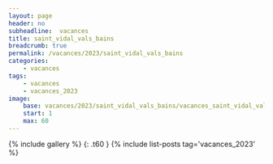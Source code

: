 ```yaml
---
layout: page
header: no
subheadline:  vacances
title: saint_vidal_vals_bains
breadcrumb: true
permalink: /vacances/2023/saint_vidal_vals_bains
categories:
    - vacances
tags:
    - vacances
    - vacances_2023
image:
    base: vacances/2023/saint_vidal_vals_bains/vacances_saint_vidal_vals_bains
    start: 1
    max: 60
---
```

{% include gallery %}
{: .t60 }
{% include list-posts tag='vacances_2023' %}
